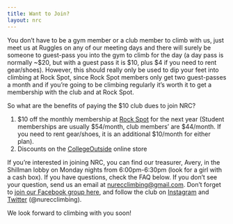 ```yaml
---
title: Want to Join?
layout: nrc
---
```

You don’t have to be a gym member or a club member to climb with us, just meet us at Ruggles on any of our meeting days and there will surely be someone to guest-pass you into the gym to climb for the day (a day pass is normally ~$20, but with a guest pass it is $10, plus $4 if you need to rent gear/shoes). However, this should really only be used to dip your feet into climbing at Rock Spot, since Rock Spot members only get two guest-passes a month and if you’re going to be climbing regularly it’s worth it to get a membership with the club and at Rock Spot.

So what are the benefits of paying the $10 club dues to join NRC?

1. $10 off the monthly membership at [Rock Spot](http://southboston.rockspotclimbing.com/) for the next year (Student memberships are usually $54/month, club members’ are $44/month. If you need to rent gear/shoes, it is an additional $10/month for either plan).
2. Discounts on the [CollegeOutside](https://www.collegeoutside.com/) online store

If you’re interested in joining NRC, you can find our treasurer, Avery, in the Shillman lobby on Monday nights from 6:00pm-6:30pm (look for a girl with a cash box). If you have questions, check the FAQ below. If you don’t see your question, send us an email at nurecclimbing@gmail.com. Don’t forget to [join our Facebook group here](https://www.facebook.com/groups/nurecclimbing/), and follow the club on [Instagram](http://instagram.com/nurecclimbing) and [Twitter](http://twitter.com/nurecclimbing) (@nurecclimbing).

We look forward to climbing with you soon!
